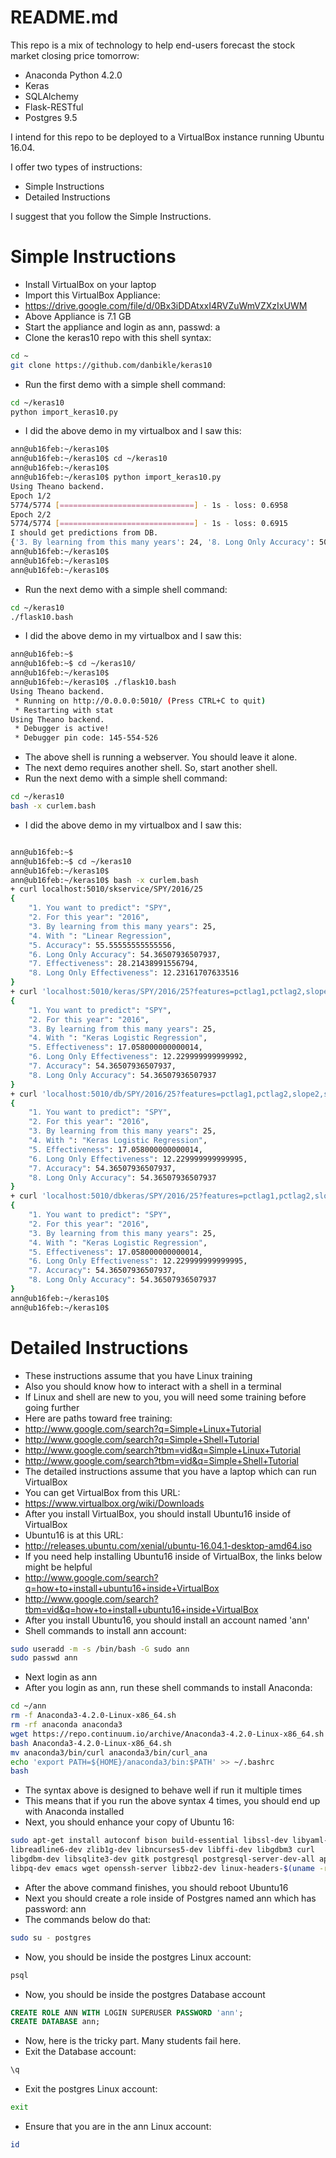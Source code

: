 # README.md

This repo is a mix of technology to help end-users forecast the stock market closing price tomorrow:

  * Anaconda Python 4.2.0
  * Keras
  * SQLAlchemy
  * Flask-RESTful
  * Postgres 9.5

I intend for this repo to be deployed to a VirtualBox instance running Ubuntu 16.04.

I offer two types of instructions:

  * Simple Instructions
  * Detailed Instructions

I suggest that you follow the Simple Instructions.

# Simple Instructions

  * Install VirtualBox on your laptop
  * Import this VirtualBox Appliance:
  * https://drive.google.com/file/d/0Bx3iDDAtxxI4RVZuWmVZXzIxUWM
  * Above Appliance is 7.1 GB
  * Start the appliance and login as ann, passwd: a
  * Clone the keras10 repo with this shell syntax:
```bash
cd ~
git clone https://github.com/danbikle/keras10
```
  * Run the first demo with a simple shell command:
```bash
cd ~/keras10
python import_keras10.py
```
  * I did the above demo in my virtualbox and I saw this:
```bash
ann@ub16feb:~/keras10$ 
ann@ub16feb:~/keras10$ cd ~/keras10
ann@ub16feb:~/keras10$ 
ann@ub16feb:~/keras10$ python import_keras10.py
Using Theano backend.
Epoch 1/2
5774/5774 [==============================] - 1s - loss: 0.6958     
Epoch 2/2
5774/5774 [==============================] - 1s - loss: 0.6915     
I should get predictions from DB.
{'3. By learning from this many years': 24, '8. Long Only Accuracy': 50.19762845849802, '7. Accuracy': 50.19762845849802, '6. Long Only Effectiveness': -35.858000000000004, '4. With ': 'Keras Logistic Regression', '1. You want to predict': 'SPY', '5. Effectiveness': 28.391999999999992, '2. For this year': '2008'}
ann@ub16feb:~/keras10$ 
ann@ub16feb:~/keras10$ 
ann@ub16feb:~/keras10$ 
```

  * Run the next demo with a simple shell command:
```bash
cd ~/keras10
./flask10.bash
```

  * I did the above demo in my virtualbox and I saw this:
```bash
ann@ub16feb:~$ 
ann@ub16feb:~$ cd ~/keras10/
ann@ub16feb:~/keras10$ 
ann@ub16feb:~/keras10$ ./flask10.bash 
Using Theano backend.
 * Running on http://0.0.0.0:5010/ (Press CTRL+C to quit)
 * Restarting with stat
Using Theano backend.
 * Debugger is active!
 * Debugger pin code: 145-554-526
```

  * The above shell is running a webserver. You should leave it alone.
  * The next demo requires another shell. So, start another shell.
  * Run the next demo with a simple shell command:
```bash
cd ~/keras10
bash -x curlem.bash
```
  * I did the above demo in my virtualbox and I saw this:
```bash

ann@ub16feb:~$ 
ann@ub16feb:~$ cd ~/keras10
ann@ub16feb:~/keras10$ 
ann@ub16feb:~/keras10$ bash -x curlem.bash
+ curl localhost:5010/skservice/SPY/2016/25
{
    "1. You want to predict": "SPY",
    "2. For this year": "2016",
    "3. By learning from this many years": 25,
    "4. With ": "Linear Regression",
    "5. Accuracy": 55.55555555555556,
    "6. Long Only Accuracy": 54.36507936507937,
    "7. Effectiveness": 28.21438991556794,
    "8. Long Only Effectiveness": 12.23161707633516
}
+ curl 'localhost:5010/keras/SPY/2016/25?features=pctlag1,pctlag2,slope2,slope4,dow,moy'
{
    "1. You want to predict": "SPY",
    "2. For this year": "2016",
    "3. By learning from this many years": 25,
    "4. With ": "Keras Logistic Regression",
    "5. Effectiveness": 17.058000000000014,
    "6. Long Only Effectiveness": 12.229999999999992,
    "7. Accuracy": 54.36507936507937,
    "8. Long Only Accuracy": 54.36507936507937
}
+ curl 'localhost:5010/db/SPY/2016/25?features=pctlag1,pctlag2,slope2,slope4,dow,moy'
{
    "1. You want to predict": "SPY",
    "2. For this year": "2016",
    "3. By learning from this many years": 25,
    "4. With ": "Keras Logistic Regression",
    "5. Effectiveness": 17.058000000000014,
    "6. Long Only Effectiveness": 12.229999999999995,
    "7. Accuracy": 54.36507936507937,
    "8. Long Only Accuracy": 54.36507936507937
}
+ curl 'localhost:5010/dbkeras/SPY/2016/25?features=pctlag1,pctlag2,slope2,slope4,dow,moy'
{
    "1. You want to predict": "SPY",
    "2. For this year": "2016",
    "3. By learning from this many years": 25,
    "4. With ": "Keras Logistic Regression",
    "5. Effectiveness": 17.058000000000014,
    "6. Long Only Effectiveness": 12.229999999999995,
    "7. Accuracy": 54.36507936507937,
    "8. Long Only Accuracy": 54.36507936507937
}
ann@ub16feb:~/keras10$ 
ann@ub16feb:~/keras10$
```

# Detailed Instructions

  * These instructions assume that you have Linux training
  * Also you should know how to interact with a shell in a terminal
  * If Linux and shell are new to you, you will need some training before going further
  * Here are paths toward free training:
  * http://www.google.com/search?q=Simple+Linux+Tutorial
  * http://www.google.com/search?q=Simple+Shell+Tutorial
  * http://www.google.com/search?tbm=vid&q=Simple+Linux+Tutorial
  * http://www.google.com/search?tbm=vid&q=Simple+Shell+Tutorial
  * The detailed instructions assume that you have a laptop which can run VirtualBox
  * You can get VirtualBox from this URL:
  * https://www.virtualbox.org/wiki/Downloads
  * After you install VirtualBox, you should install Ubuntu16 inside of VirtualBox
  * Ubuntu16 is at this URL:
  * http://releases.ubuntu.com/xenial/ubuntu-16.04.1-desktop-amd64.iso
  * If you need help installing Ubuntu16 inside of VirtualBox, the links below might be helpful
  * http://www.google.com/search?q=how+to+install+ubuntu16+inside+VirtualBox
  * http://www.google.com/search?tbm=vid&q=how+to+install+ubuntu16+inside+VirtualBox
  * After you install Ubuntu16, you should install an account named 'ann'
  * Shell commands to install ann account:
```bash
sudo useradd -m -s /bin/bash -G sudo ann
sudo passwd ann
```
  * Next login as ann
  * After you login as ann, run these shell commands to install Anaconda:
```bash
cd ~/ann
rm -f Anaconda3-4.2.0-Linux-x86_64.sh
rm -rf anaconda anaconda3
wget https://repo.continuum.io/archive/Anaconda3-4.2.0-Linux-x86_64.sh
bash Anaconda3-4.2.0-Linux-x86_64.sh
mv anaconda3/bin/curl anaconda3/bin/curl_ana
echo 'export PATH=${HOME}/anaconda3/bin:$PATH' >> ~/.bashrc
bash
```
  * The syntax above is designed to behave well if run it multiple times
  * This means that if you run the above syntax 4 times, you should end up with Anaconda installed
  * Next, you should enhance your copy of Ubuntu 16:
```bash
sudo apt-get install autoconf bison build-essential libssl-dev libyaml-dev    \
libreadline6-dev zlib1g-dev libncurses5-dev libffi-dev libgdbm3 curl          \
libgdbm-dev libsqlite3-dev gitk postgresql postgresql-server-dev-all aptitude \
libpq-dev emacs wget openssh-server libbz2-dev linux-headers-$(uname -r)
```
  * After the above command finishes, you should reboot Ubuntu16
  * Next you should create a role inside of Postgres named ann which has password: ann
  * The commands below do that:
```bash
sudo su - postgres
```
  * Now, you should be inside the postgres Linux account:
```bash
psql
```
  * Now, you should be inside the postgres Database account
```sql
CREATE ROLE ANN WITH LOGIN SUPERUSER PASSWORD 'ann';
CREATE DATABASE ann;
```
  * Now, here is the tricky part. Many students fail here.
  * Exit the Database account:
```sql
\q
```
  * Exit the postgres Linux account:
```bash
exit
```
  * Ensure that you are in the ann Linux account:
  ```bash
  id
  ```
  